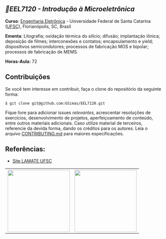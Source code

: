 ## ***🔬EEL7120 - Introdução à Microeletrônica***


**Curso**: [Engenharia Eletrônica](http://cagr.sistemas.ufsc.br/relatorios/curriculoCurso?curso=235) - Universidade Federal de Santa Catarina ([UFSC](ufsc.br)), Florianópolis, SC, Brasil

**Ementa**: Litografia; oxidação térmica do silício; difusão; implantação iônica; deposição de filmes; interconexões e contatos; encapsulamento e yield; dispositivos
semicondutores; processos de fabricação MOS e bipolar; processos de fabricação de MEMS.


**Horas-Aula:** 72

## **Contribuições**

Se você tem interesse em contribuir, faça o clone do repositório da seguinte forma:

```
$ git clone git@github.com:GSimas/EEL7120.git
```

Fique livre para adicionar issues *relevantes*, acrescentar resoluções de exercícios, desenvolvimento de projetos, aperfeiçoamento de conteúdo, entre outros materiais adicionais. Caso utilize material de terceiros, referencie da devida forma, dando os créditos para os autores.
Leia o arquivo [CONTRIBUTING.md](https://github.com/GSimas/EEL5105/blob/master/CONTRIBUTING.md) para maiores especificações.

## **Referências:**

- [Site LAMATE UFSC](https://lamate.paginas.ufsc.br/)


<table style="width:100%">
  <tr>
    <th><img width="200px" src="http://laship.ufsc.br/site/wp-content/themes/emc_completo/resource/img/filiacoes/brasao_UFSC_vertical_sigla.png"></th>
    <th><img width="200px" src="http://tisc.com.br/wp-content/uploads/ctcufsc.gif"></th> 
  </tr>
</table>




